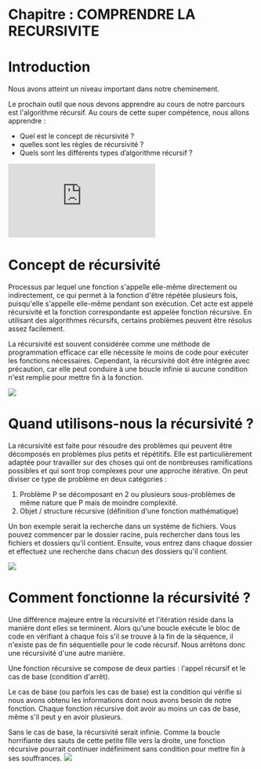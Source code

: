 # Chapitre : COMPRENDRE LA RECURSIVITE


# Introduction

Nous avons atteint un niveau important dans notre cheminement.

Le prochain outil que nous devons apprendre au cours de notre parcours est l'algorithme récursif. Au cours de cette super compétence, nous allons apprendre :

* Quel est le concept de récursivité ?
* quelles sont les règles de récursivité ?
* Quels sont les différents types d’algorithme récursif ?

<iframe allowfullscreen="true" frameborder="0" src="https://www.youtube.com/embed/ivl5-snqul8"></iframe>

# Concept de récursivité

Processus par lequel une fonction s'appelle elle-même directement ou indirectement, ce qui permet à la fonction d'être répétée plusieurs fois, puisqu'elle s'appelle elle-même pendant son exécution. Cet acte est appelé récursivité et la fonction correspondante est appelée fonction récursive. En utilisant des algorithmes récursifs, certains problèmes peuvent être résolus assez facilement.

La récursivité est souvent considérée comme une méthode de programmation efficace car elle nécessite le moins de code pour exécuter les fonctions nécessaires. Cependant, la récursivité doit être intégrée avec précaution, car elle peut conduire à une boucle infinie si aucune condition n'est remplie pour mettre fin à la fonction.

![](https://i.imgur.com/bXSOW3s.png)

# Quand utilisons-nous la récursivité ?

La récursivité est faite pour résoudre des problèmes qui peuvent être décomposés en problèmes plus petits et répétitifs. Elle est particulièrement adaptée pour travailler sur des choses qui ont de nombreuses ramifications possibles et qui sont trop complexes pour une approche itérative. On peut diviser ce type de problème en deux catégories :

1. Problème P se décomposant en 2 ou plusieurs sous-problèmes de même nature que P mais de moindre complexité.
2. Objet / structure récursive (définition d'une fonction mathématique)

Un bon exemple serait la recherche dans un système de fichiers. Vous pouvez commencer par le dossier racine, puis rechercher dans tous les fichiers et dossiers qu'il contient. Ensuite, vous entrez dans chaque dossier et effectuez une recherche dans chacun des dossiers qu'il contient.

![](https://i.imgur.com/dH5AGTv.png)

# Comment fonctionne la récursivité ?

Une différence majeure entre la récursivité et l'itération réside dans la manière dont elles se terminent. Alors qu'une boucle exécute le bloc de code en vérifiant à chaque fois s'il se trouve à la fin de la séquence, il n'existe pas de fin séquentielle pour le code récursif. Nous arrêtons donc une récursivité d'une autre manière.

Une fonction récursive se compose de deux parties : l'appel récursif et le cas de base (condition d'arrêt).

Le cas de base (ou parfois les cas de base) est la condition qui vérifie si nous avons obtenu les informations dont nous avons besoin de notre fonction. Chaque fonction récursive doit avoir au moins un cas de base, même s'il peut y en avoir plusieurs.

Sans le cas de base, la récursivité serait infinie. Comme la boucle horrifiante des sauts de cette petite fille vers la droite, une fonction récursive pourrait continuer indéfiniment sans condition pour mettre fin à ses souffrances.
![](https://imgur.com/Rc5ap2e.gif)
